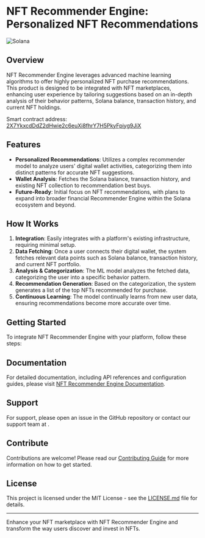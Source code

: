 # NFT Recommender Engine: Personalized NFT Recommendations

![Solana](https://img.shields.io/badge/Solana-Blockchain-blue)

## Overview

NFT Recommender Engine leverages advanced machine learning algorithms to offer highly personalized NFT purchase recommendations. This product is designed to be integrated with NFT marketplaces, enhancing user experience by tailoring suggestions based on an in-depth analysis of their behavior patterns, Solana balance, transaction history, and current NFT holdings.

Smart contract address: [2X7YkxcdDdZ2dHwie2c6euXi8fhrY7H5PkyFpiyg9JiX](https://solscan.io/account/2X7YkxcdDdZ2dHwie2c6euXi8fhrY7H5PkyFpiyg9JiX?cluster=devnet)

## Features

- **Personalized Recommendations**: Utilizes a complex recommender model to analyze users' digital wallet activities, categorizing them into distinct patterns for accurate NFT suggestions.
- **Wallet Analysis**: Fetches the Solana balance, transaction history, and existing NFT collection to recommendation best buys.
- **Future-Ready**: Initial focus on NFT recommendations, with plans to expand into broader financial Recommender Engine within the Solana ecosystem and beyond.

## How It Works

1. **Integration**: Easily integrates with a platform's existing infrastructure, requiring minimal setup.
2. **Data Fetching**: Once a user connects their digital wallet, the system fetches relevant data points such as Solana balance, transaction history, and current NFT portfolio.
3. **Analysis & Categorization**: The ML model analyzes the fetched data, categorizing the user into a specific behavior pattern.
4. **Recommendation Generation**: Based on the categorization, the system generates a list of the top NFTs recommended for purchase.
5. **Continuous Learning**: The model continually learns from new user data, ensuring recommendations become more accurate over time.

## Getting Started

To integrate NFT Recommender Engine with your platform, follow these steps:
<TBA>

## Documentation
For detailed documentation, including API references and configuration guides, please visit [NFT Recommender Engine Documentation](#).

## Support
For support, please open an issue in the GitHub repository or contact our support team at <emails>.

## Contribute
Contributions are welcome! Please read our [Contributing Guide](CONTRIBUTING.md) for more information on how to get started.

## License
This project is licensed under the MIT License - see the [LICENSE.md](LICENSE) file for details.

---

Enhance your NFT marketplace with NFT Recommender Engine and transform the way users discover and invest in NFTs.
